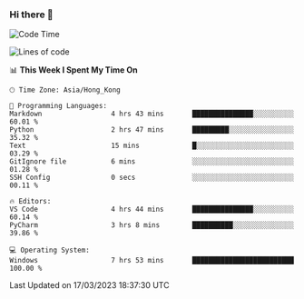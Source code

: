 ### Hi there 👋

<!--
**RoiexLee/RoiexLee** is a ✨ _special_ ✨ repository because its `README.md` (this file) appears on your GitHub profile.

Here are some ideas to get you started:

- 🔭 I’m currently working on ...
- 🌱 I’m currently learning ...
- 👯 I’m looking to collaborate on ...
- 🤔 I’m looking for help with ...
- 💬 Ask me about ...
- 📫 How to reach me: ...
- 😄 Pronouns: ...
- ⚡ Fun fact: ...
-->

<!--START_SECTION:waka-->
![Code Time](http://img.shields.io/badge/Code%20Time-147%20hrs%2042%20mins-blue)

![Lines of code](https://img.shields.io/badge/From%20Hello%20World%20I%27ve%20Written-3.0%20thousand%20lines%20of%20code-blue)

📊 **This Week I Spent My Time On** 

```text
🕑︎ Time Zone: Asia/Hong_Kong

💬 Programming Languages: 
Markdown                 4 hrs 43 mins       ███████████████░░░░░░░░░░   60.01 % 
Python                   2 hrs 47 mins       █████████░░░░░░░░░░░░░░░░   35.32 % 
Text                     15 mins             █░░░░░░░░░░░░░░░░░░░░░░░░   03.29 % 
GitIgnore file           6 mins              ░░░░░░░░░░░░░░░░░░░░░░░░░   01.28 % 
SSH Config               0 secs              ░░░░░░░░░░░░░░░░░░░░░░░░░   00.11 % 

🔥 Editors: 
VS Code                  4 hrs 44 mins       ███████████████░░░░░░░░░░   60.14 % 
PyCharm                  3 hrs 8 mins        ██████████░░░░░░░░░░░░░░░   39.86 % 

💻 Operating System: 
Windows                  7 hrs 53 mins       █████████████████████████   100.00 % 
```


 Last Updated on 17/03/2023 18:37:30 UTC
<!--END_SECTION:waka-->

